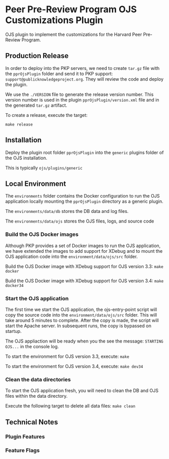 # Peer Pre-Review Program OJS Customizations Plugin
OJS plugin to implement the customizations for the Harvard Peer Pre-Review Program.

## Production Release
In order to deploy into the PKP servers, we need to create ``tar.gz`` file with the ``pprOjsPlugin`` folder and
send it to PKP support: ``support@publicknowledgeproject.org``. They will review the code and deploy the plugin.

We use the ``./VERSION`` file to generate the release version number.
This version number is used in the plugin ``pprOjsPlugin/version.xml`` file and in the generated ``tar.gz`` artifact.

To create a release, execute the target:
```
make release
```

## Installation
Deploy the plugin root folder ``pprOjsPlugin`` into the ``generic`` plugins folder of the OJS installation.

This is typically ``ojs/plugins/generic``

## Local Environment
The ``environments`` folder contains the Docker configuration to run the OJS application locally mounting the ``pprOjsPlugin`` directory as a generic plugin.

The ``environments/data/db`` stores the DB data and log files.

The ``environments/data/ojs`` stores the OJS files, logs, and source code

### Build the OJS Docker images
Although PKP provides a set of Docker images to run the OJS application, we have extended the images to add support
for XDebug and to mount the OJS application code into the ``environment/data/ojs/src`` folder.

Build the OJS Docker image with XDebug support for OJS version 3.3:
``make docker``

Build the OJS Docker image with XDebug support for OJS version 3.4:
``make docker34``

### Start the OJS application
The first time we start the OJS application, the ojs-entry-point script will copy the source code into the ``environment/data/ojs/src`` folder.
This will take around 5 minutes to complete. After the copy is made, the script will start the Apache server. In subsequent runs, the copy is bypassed on startup.

The OJS appliaction will be ready when you the see the message: ``STARTING OJS...`` in the console log.

To start the environment for OJS version 3.3, execute:
``make``

To start the environment for OJS version 3.4, execute:
``make dev34``

### Clean the data directories
To start the OJS application fresh, you will need to clean the DB and OJS files within the data directory.

Execute the following target to delete all data files:
``make clean``

## Technical Notes
### Plugin Features
### Feature Flags
